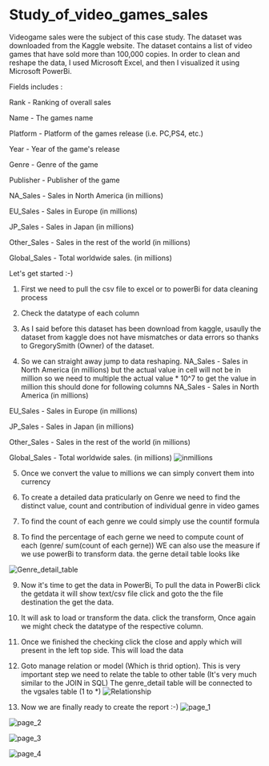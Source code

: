 # Study_of_video_games_sales
Videogame sales were the subject of this case study. The dataset was downloaded from the Kaggle website. The dataset contains a list of video games that have sold more than 100,000 copies. In order to clean and reshape the data, I used Microsoft Excel, and then I visualized it using Microsoft PowerBi.

Fields includes :

Rank - Ranking of overall sales

Name - The games name

Platform - Platform of the games release (i.e. PC,PS4, etc.)

Year - Year of the game's release

Genre - Genre of the game

Publisher - Publisher of the game

NA_Sales - Sales in North America (in millions)

EU_Sales - Sales in Europe (in millions)

JP_Sales - Sales in Japan (in millions)

Other_Sales - Sales in the rest of the world (in millions)

Global_Sales - Total worldwide sales. (in millions)


Let's get started :-)

1) First we need to pull the csv file to excel or to powerBi for data cleaning process

2) Check the datatype of each column  

3) As I said before this dataset has been download from kaggle, usaully the dataset from kaggle does not have mismatches or data errors so thanks to GregorySmith (Owner) of the dataset.

4) So we can straight away jump to data reshaping. NA_Sales - Sales in North America (in millions) but the actual value in cell will not be in million so we need to multiple the actual value * 10^7 to get the value in million this should done for following columns 
NA_Sales - Sales in North America (in millions)

EU_Sales - Sales in Europe (in millions)

JP_Sales - Sales in Japan (in millions)

Other_Sales - Sales in the rest of the world (in millions)

Global_Sales - Total worldwide sales. (in millions)
![inmillions](https://user-images.githubusercontent.com/86791724/209925432-7ae583c5-9698-41fc-90a6-e8e95b1b9be5.PNG)

5) Once we convert the value to millions we can simply convert them into currency 

6) To create a detailed data praticularly on Genre we need to find the distinct value, count and contribution of individual genre in video games

7) To find the count of each genre we could simply use the countif formula

8) To find the percentage of each gerne we need to compute count of each (genre/ sum(count of each gerne)) WE can also use the measure if we use powerBi to transform data. 
the gerne detail table looks like

![Genre_detail_table](https://user-images.githubusercontent.com/86791724/209925797-c7c1db21-429a-4b9a-89e3-e141bae56afc.PNG)


9) Now it's time to get the data in PowerBi, To pull the data in PowerBi click the getdata it will show text/csv file click and goto the the file destination the get the data.

10) It will ask to load or transform the data. click the transform, Once again we might check the datatype of the respective column.

11) Once we finished the checking click the close and apply which will present in the left top side. This will load the data

12) Goto manage relation or model (Which is thrid option). This is very important step we need to relate the table to other table (It's very much similar to the JOIN in SQL) The genre_detail table will be connected to the vgsales table (1 to *)
![Relationship](https://user-images.githubusercontent.com/86791724/209925643-da63a5a2-78ef-4147-af82-c73c0d307934.PNG)


13)  Now we are finally ready to create the report :-)
![page_1](https://user-images.githubusercontent.com/86791724/209925527-4923733e-2774-42a6-9262-ea17a92af1ee.PNG)

![page_2](https://user-images.githubusercontent.com/86791724/209925542-f9f38df9-79d9-490a-9b8f-245e332b5d6c.PNG)

![page_3](https://user-images.githubusercontent.com/86791724/209925550-7df32bcc-ff4c-4991-9316-5857295a4178.PNG)

![page_4](https://user-images.githubusercontent.com/86791724/209925558-b38e4256-26a7-46c7-a63f-ecc8e74cbf86.PNG)




